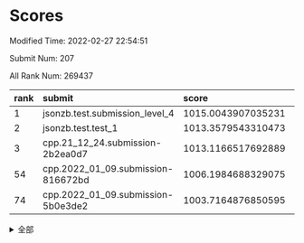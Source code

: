 # Scores

Modified Time: 2022-02-27 22:54:51

Submit Num: 207

All Rank Num: 269437

| rank |               submit               |       score        |       sigma        | pk_num |
| :--- | :--------------------------------- | :----------------- | :----------------- | :----- |
| 1    | jsonzb.test.submission_level_4     | 1015.0043907035231 | 0.8271711749326188 | 5201   |
| 2    | jsonzb.test.test_1                 | 1013.3579543310473 | 0.824743339466383  | 5207   |
| 3    | cpp.21_12_24.submission-2b2ea0d7   | 1013.1166517692889 | 0.7989521645900703 | 5206   |
| 54   | cpp.2022_01_09.submission-816672bd | 1006.1984688329075 | 0.7226749181256883 | 5215   |
| 74   | cpp.2022_01_09.submission-5b0e3de2 | 1003.7164876850595 | 0.7182317972048685 | 5209   |


<details>
<summary>全部</summary>

| rank |                 submit                 |       score        |       sigma        | pk_num |
| :--- | :------------------------------------- | :----------------- | :----------------- | :----- |
| 1    | jsonzb.test.submission_level_4         | 1015.0043907035231 | 0.8271711749326188 | 5201   |
| 2    | jsonzb.test.test_1                     | 1013.3579543310473 | 0.824743339466383  | 5207   |
| 3    | cpp.21_12_24.submission-2b2ea0d7       | 1013.1166517692889 | 0.7989521645900703 | 5206   |
| 4    | gobigger.level_3.submission_level_3_38 | 1011.6409520597936 | 0.7680985389915727 | 5206   |
| 5    | gobigger.level_3.submission_level_3_22 | 1011.6110167580316 | 0.7595557124749132 | 5208   |
| 6    | gobigger.level_3.submission_level_3_40 | 1011.4363959269191 | 0.7562347335646923 | 5208   |
| 7    | gobigger.level_3.submission_level_3_19 | 1011.2063651319205 | 0.7715164862500142 | 5212   |
| 8    | gobigger.level_3.submission_level_3_3  | 1011.1073584484775 | 0.7512402699138147 | 5202   |
| 9    | gobigger.level_3.submission_level_3_5  | 1011.1044834642395 | 0.7765753171727917 | 5206   |
| 10   | gobigger.level_3.submission_level_3_7  | 1011.0925912356042 | 0.7532704781143346 | 5204   |
| 11   | gobigger.level_3.submission_level_3_36 | 1010.9272134496497 | 0.7664980495974103 | 5202   |
| 12   | gobigger.level_3.submission_level_3_47 | 1010.922078802202  | 0.7697114644511661 | 5209   |
| 13   | gobigger.level_3.submission_level_3_18 | 1010.9013342192859 | 0.780593229420657  | 5205   |
| 14   | gobigger.level_3.submission_level_3_31 | 1010.7684631664141 | 0.7540278804877482 | 5207   |
| 15   | gobigger.level_3.submission_level_3_12 | 1010.760272800995  | 0.7590532044130859 | 5209   |
| 16   | gobigger.level_3.submission_level_3_37 | 1010.494433801403  | 0.761690976458913  | 5210   |
| 17   | gobigger.level_3.submission_level_3_25 | 1010.4875823234203 | 0.7766078884301344 | 5208   |
| 18   | gobigger.level_3.submission_level_3_15 | 1010.436568351714  | 0.7597788441056184 | 5207   |
| 19   | gobigger.level_3.submission_level_3_46 | 1010.4177119393182 | 0.7518841699468798 | 5205   |
| 20   | gobigger.level_3.submission_level_3_34 | 1010.2756995386623 | 0.7396743223727624 | 5210   |
| 21   | gobigger.level_3.submission_level_3_28 | 1010.219058113098  | 0.7636898011302369 | 5205   |
| 22   | gobigger.level_3.submission_level_3_41 | 1010.1975126079453 | 0.7445962282526463 | 5207   |
| 23   | gobigger.level_3.submission_level_3_27 | 1010.1835702688346 | 0.7447525554535233 | 5202   |
| 24   | gobigger.level_3.submission_level_3_14 | 1010.1348171409331 | 0.7354632665863827 | 5208   |
| 25   | gobigger.level_3.submission_level_3_45 | 1009.9710929695095 | 0.7745901005088444 | 5209   |
| 26   | gobigger.level_3.submission_level_3_42 | 1009.9709307995251 | 0.7341624422425199 | 5205   |
| 27   | gobigger.level_3.submission_level_3_10 | 1009.9492980411561 | 0.7301641656243543 | 5201   |
| 28   | gobigger.level_3.submission_level_3_0  | 1009.8767005971009 | 0.7469289531306196 | 5209   |
| 29   | gobigger.level_3.submission_level_3_24 | 1009.7452227445498 | 0.7539515921868811 | 5208   |
| 30   | gobigger.level_3.submission_level_3_44 | 1009.7418039262036 | 0.7493481524743855 | 5216   |
| 31   | gobigger.level_3.submission_level_3_30 | 1009.7230032233392 | 0.7525494128020961 | 5208   |
| 32   | gobigger.level_3.submission_level_3_1  | 1009.6944938946449 | 0.7681041813516863 | 5206   |
| 33   | gobigger.level_3.submission_level_3_48 | 1009.5563508472542 | 0.7506734945221409 | 5207   |
| 34   | gobigger.level_3.submission_level_3_8  | 1009.5342771812251 | 0.759235135634494  | 5207   |
| 35   | gobigger.level_3.submission_level_3_35 | 1009.5227131517903 | 0.743631282298166  | 5210   |
| 36   | gobigger.level_3.submission_level_3_16 | 1009.4522652330098 | 0.7653467311452776 | 5208   |
| 37   | gobigger.level_3.submission_level_3_32 | 1009.4494265607084 | 0.7608787096531272 | 5207   |
| 38   | gobigger.level_3.submission_level_3_9  | 1009.4262646081421 | 0.7482403077464083 | 5210   |
| 39   | gobigger.level_3.submission_level_3_4  | 1009.4105533362484 | 0.7393206826293279 | 5209   |
| 40   | gobigger.level_3.submission_level_3_29 | 1009.3976953443789 | 0.7463675921918531 | 5209   |
| 41   | gobigger.level_3.submission_level_3_39 | 1009.3603049536426 | 0.748101145906365  | 5208   |
| 42   | gobigger.level_3.submission_level_3_21 | 1009.2783106091082 | 0.7486105088443478 | 5205   |
| 43   | gobigger.level_3.submission_level_3_23 | 1009.2741127962088 | 0.7625781403819005 | 5205   |
| 44   | gobigger.level_3.submission_level_3_26 | 1009.2236534214733 | 0.7817088523512122 | 5204   |
| 45   | gobigger.level_3.submission_level_3_2  | 1009.125560105738  | 0.7483150222239168 | 5211   |
| 46   | gobigger.level_3.submission_level_3_17 | 1008.956086690296  | 0.748993070525475  | 5208   |
| 47   | gobigger.level_3.submission_level_3_43 | 1008.8989482621605 | 0.7357152004223169 | 5204   |
| 48   | gobigger.level_3.submission_level_3_6  | 1008.8468766473029 | 0.762173502083092  | 5208   |
| 49   | gobigger.level_3.submission_level_3_49 | 1008.6008784791061 | 0.7424467050151131 | 5206   |
| 50   | gobigger.level_3.submission_level_3_11 | 1008.3940184318051 | 0.7230078482624982 | 5210   |
| 51   | gobigger.level_3.submission_level_3_33 | 1008.3477798417705 | 0.7643376276760852 | 5206   |
| 52   | gobigger.level_3.submission_level_3_20 | 1007.9941572326858 | 0.7351265547653684 | 5203   |
| 53   | gobigger.level_3.submission_level_3_13 | 1007.6098451006028 | 0.7329179459579422 | 5206   |
| 54   | cpp.2022_01_09.submission-816672bd     | 1006.1984688329075 | 0.7226749181256883 | 5215   |
| 55   | gobigger.level_1.submission_level_1_11 | 1005.217228252482  | 0.7247663537512734 | 5205   |
| 56   | gobigger.level_1.submission_level_1_24 | 1004.5232108423326 | 0.7138989205942193 | 5209   |
| 57   | gobigger.level_1.submission_level_1_39 | 1004.4627380369544 | 0.7427327662976352 | 5203   |
| 58   | gobigger.level_1.submission_level_1_35 | 1004.2903070492554 | 0.7165536397971848 | 5208   |
| 59   | gobigger.level_1.submission_level_1_15 | 1004.2389348112077 | 0.7243303496035423 | 5208   |
| 60   | gobigger.level_1.submission_level_1_14 | 1004.1673144546481 | 0.7220227751956836 | 5211   |
| 61   | gobigger.level_1.submission_level_1_30 | 1004.164024736996  | 0.7185563435108038 | 5204   |
| 62   | gobigger.level_1.submission_level_1_10 | 1004.0809584913915 | 0.7195209587338203 | 5207   |
| 63   | gobigger.level_1.submission_level_1_47 | 1004.0689644566194 | 0.7094007239318081 | 5208   |
| 64   | gobigger.level_1.submission_level_1_32 | 1004.0673286945907 | 0.7285030633553289 | 5204   |
| 65   | gobigger.level_1.submission_level_1_19 | 1004.0349548406184 | 0.7172995575112109 | 5205   |
| 66   | gobigger.level_1.submission_level_1_49 | 1003.9518863278556 | 0.721372744753226  | 5208   |
| 67   | gobigger.level_1.submission_level_1_40 | 1003.9199116274807 | 0.7166894530788652 | 5201   |
| 68   | gobigger.level_1.submission_level_1_1  | 1003.876282618874  | 0.7202307351278715 | 5205   |
| 69   | gobigger.level_1.submission_level_1_8  | 1003.8682493557243 | 0.7120406935164693 | 5210   |
| 70   | gobigger.level_1.submission_level_1_25 | 1003.8539589856885 | 0.701813423439899  | 5209   |
| 71   | gobigger.level_1.submission_level_1_17 | 1003.8368068675528 | 0.7231854860915824 | 5200   |
| 72   | gobigger.level_1.submission_level_1_38 | 1003.7839505575029 | 0.7186505693081069 | 5209   |
| 73   | gobigger.level_1.submission_level_1_44 | 1003.7238410479487 | 0.7074899237048069 | 5204   |
| 74   | cpp.2022_01_09.submission-5b0e3de2     | 1003.7164876850595 | 0.7182317972048685 | 5209   |
| 75   | gobigger.level_1.submission_level_1_37 | 1003.7138727678856 | 0.7109583844123176 | 5211   |
| 76   | gobigger.level_1.submission_level_1_45 | 1003.6816592913085 | 0.7160676466394711 | 5211   |
| 77   | gobigger.level_1.submission_level_1_48 | 1003.5953028965199 | 0.7062881305023033 | 5210   |
| 78   | gobigger.level_1.submission_level_1_0  | 1003.5792635190998 | 0.7260792484560556 | 5206   |
| 79   | gobigger.level_1.submission_level_1_13 | 1003.553159332914  | 0.7223975994814559 | 5206   |
| 80   | gobigger.level_1.submission_level_1_3  | 1003.5353729678586 | 0.7117898473099824 | 5209   |
| 81   | gobigger.level_1.submission_level_1_2  | 1003.5125036532445 | 0.7198689650217925 | 5208   |
| 82   | gobigger.level_1.submission_level_1_26 | 1003.4964478302658 | 0.7148996578417369 | 5206   |
| 83   | gobigger.level_1.submission_level_1_28 | 1003.416793890799  | 0.7208264563082633 | 5208   |
| 84   | gobigger.level_1.submission_level_1_12 | 1003.3436158167067 | 0.7187402762536456 | 5209   |
| 85   | gobigger.level_1.submission_level_1_41 | 1003.3241378682654 | 0.7088219687070758 | 5209   |
| 86   | gobigger.level_1.submission_level_1_34 | 1003.3067931640675 | 0.7172309073944774 | 5208   |
| 87   | gobigger.level_1.submission_level_1_42 | 1003.2599428579261 | 0.7184047341334727 | 5204   |
| 88   | gobigger.level_1.submission_level_1_4  | 1003.2156697438643 | 0.7204968080489786 | 5209   |
| 89   | gobigger.level_1.submission_level_1_43 | 1003.1813136296695 | 0.7210714745519903 | 5210   |
| 90   | gobigger.level_1.submission_level_1_7  | 1003.0483216890137 | 0.7175245064948215 | 5207   |
| 91   | gobigger.level_1.submission_level_1_29 | 1003.0337071103559 | 0.7013497455411272 | 5207   |
| 92   | gobigger.level_1.submission_level_1_21 | 1002.9680015840703 | 0.7222415290884087 | 5209   |
| 93   | gobigger.level_1.submission_level_1_31 | 1002.9659348347793 | 0.718521927051929  | 5208   |
| 94   | gobigger.level_1.submission_level_1_33 | 1002.920058330074  | 0.7147512853224114 | 5211   |
| 95   | gobigger.level_1.submission_level_1_36 | 1002.8726539445753 | 0.7118729393126625 | 5207   |
| 96   | gobigger.level_1.submission_level_1_9  | 1002.7927779744554 | 0.7241660603434765 | 5204   |
| 97   | gobigger.level_1.submission_level_1_18 | 1002.7653608415823 | 0.7253244050986367 | 5209   |
| 98   | gobigger.level_1.submission_level_1_5  | 1002.6861921184434 | 0.7133099644539423 | 5207   |
| 99   | gobigger.level_1.submission_level_1_20 | 1002.2953405983035 | 0.7118468995153096 | 5212   |
| 100  | gobigger.level_1.submission_level_1_27 | 1002.2791521449833 | 0.7175788356859851 | 5209   |
| 101  | gobigger.level_1.submission_level_1_22 | 1002.1778007996076 | 0.7147680605336736 | 5206   |
| 102  | gobigger.level_1.submission_level_1_46 | 1002.1635002852936 | 0.7217638160653648 | 5209   |
| 103  | gobigger.level_1.submission_level_1_23 | 1002.1361515162156 | 0.7131665178430137 | 5205   |
| 104  | gobigger.level_1.submission_level_1_16 | 1002.1331815633578 | 0.7162405772991317 | 5206   |
| 105  | gobigger.level_1.submission_level_1_6  | 1001.6375444482044 | 0.7138850765817558 | 5207   |
| 106  | gobigger.random.submission_random_19   | 997.2793382705632  | 0.7145987831613569 | 5206   |
| 107  | gobigger.random.submission_random_1    | 997.2624986198023  | 0.7048657532270541 | 5205   |
| 108  | gobigger.random.submission_random_5    | 997.1896780310042  | 0.7136532596645017 | 5207   |
| 109  | gobigger.random.submission_random_36   | 996.7491389517814  | 0.7078417532369791 | 5198   |
| 110  | gobigger.random.submission_random_18   | 996.7317133528607  | 0.7242103362644561 | 5208   |
| 111  | gobigger.random.submission_random_11   | 996.6436989257822  | 0.7046929834342421 | 5205   |
| 112  | gobigger.random.submission_random_2    | 996.6287395503379  | 0.7226109364131804 | 5209   |
| 113  | gobigger.random.submission_random_20   | 996.5811839938391  | 0.7146225744373055 | 5206   |
| 114  | gobigger.random.submission_random_4    | 996.5751744675819  | 0.7094692490330048 | 5202   |
| 115  | gobigger.random.submission_random_38   | 996.4417294671554  | 0.6999639019770948 | 5203   |
| 116  | gobigger.random.submission_random_42   | 996.3120783799422  | 0.7198337322234046 | 5209   |
| 117  | gobigger.random.submission_random_32   | 996.3084335256634  | 0.7167463977226974 | 5209   |
| 118  | gobigger.random.submission_random_35   | 996.2998520006654  | 0.7199831912924449 | 5203   |
| 119  | gobigger.random.submission_random_48   | 996.2478050247431  | 0.7077389949992327 | 5212   |
| 120  | gobigger.random.submission_random_41   | 996.2385964183375  | 0.713048667782773  | 5206   |
| 121  | gobigger.random.submission_random_34   | 996.2373652339339  | 0.7145515559425066 | 5200   |
| 122  | gobigger.random.submission_random_27   | 996.205127695796   | 0.7158824040136721 | 5206   |
| 123  | gobigger.random.submission_random_24   | 996.1938290380773  | 0.712651442857915  | 5212   |
| 124  | gobigger.random.submission_random_23   | 996.1854034155978  | 0.7191742054363862 | 5207   |
| 125  | gobigger.random.submission_random_17   | 996.1329173322364  | 0.7123460583029966 | 5208   |
| 126  | gobigger.random.submission_random_47   | 996.0984040062466  | 0.6987040339628869 | 5207   |
| 127  | gobigger.random.submission_random_9    | 996.0840261893364  | 0.7026684383281505 | 5210   |
| 128  | gobigger.random.submission_random_12   | 996.0814381449802  | 0.722857835055196  | 5208   |
| 129  | gobigger.random.submission_random_30   | 996.0600288750226  | 0.7016650368813871 | 5202   |
| 130  | gobigger.random.submission_random_45   | 996.0479370310973  | 0.7149802112378986 | 5204   |
| 131  | gobigger.random.submission_random_3    | 996.0076074167644  | 0.705267068284055  | 5205   |
| 132  | gobigger.random.submission_random_28   | 995.9547754281716  | 0.6981824238460587 | 5203   |
| 133  | gobigger.random.submission_random_39   | 995.8814154729635  | 0.7011831999031728 | 5204   |
| 134  | gobigger.random.submission_random_13   | 995.8412195167336  | 0.7220047056400267 | 5206   |
| 135  | gobigger.random.submission_random_37   | 995.7973952171438  | 0.7139063358338917 | 5206   |
| 136  | gobigger.random.submission_random_43   | 995.6653407636684  | 0.7026375390896988 | 5208   |
| 137  | gobigger.random.submission_random_0    | 995.647114380592   | 0.7139047925084347 | 5203   |
| 138  | gobigger.random.submission_random_44   | 995.602259301662   | 0.7081119933046338 | 5202   |
| 139  | gobigger.random.submission_random_10   | 995.5888921519662  | 0.7046293570540583 | 5207   |
| 140  | gobigger.random.submission_random_7    | 995.5791186926145  | 0.7012146866339751 | 5200   |
| 141  | gobigger.random.submission_random_14   | 995.5223085589321  | 0.7270559547788746 | 5206   |
| 142  | gobigger.random.submission_random_49   | 995.5172544829279  | 0.6976752477156989 | 5207   |
| 143  | gobigger.random.submission_random_40   | 995.4778110602732  | 0.7154546072357252 | 5211   |
| 144  | gobigger.random.submission_random_31   | 995.4378477430862  | 0.7289903574038803 | 5205   |
| 145  | gobigger.random.submission_random_46   | 995.3753932427936  | 0.7073147057584762 | 5209   |
| 146  | gobigger.random.submission_random_6    | 995.3549910303046  | 0.7324213789726264 | 5207   |
| 147  | gobigger.random.submission_random_25   | 995.3357142898443  | 0.7211666457395886 | 5204   |
| 148  | gobigger.random.submission_random_33   | 995.3255747757435  | 0.7033044222555216 | 5211   |
| 149  | gobigger.random.submission_random_29   | 995.2841233032915  | 0.7122663080615965 | 5203   |
| 150  | gobigger.random.submission_random_22   | 995.2670213167961  | 0.7206937373878086 | 5206   |
| 151  | gobigger.random.submission_random_15   | 995.1528447968022  | 0.7130442089132554 | 5205   |
| 152  | gobigger.random.submission_random_16   | 995.1482319147274  | 0.7146011926254532 | 5210   |
| 153  | gobigger.random.submission_random_21   | 995.12463865451    | 0.7076378653391445 | 5207   |
| 154  | gobigger.random.submission_random_26   | 994.8647475460767  | 0.7095042825440567 | 5210   |
| 155  | gobigger.random.submission_random_8    | 994.2994352447355  | 0.7231789917278572 | 5208   |
| 156  | gobigger.level_2.submission_level_2_24 | 994.1529552258085  | 0.7255005175844249 | 5208   |
| 157  | gobigger.level_2.submission_level_2_11 | 993.6121514377268  | 0.7345222026228552 | 5202   |
| 158  | gobigger.level_2.submission_level_2_29 | 993.6031674060688  | 0.7355012787029092 | 5204   |
| 159  | gobigger.level_2.submission_level_2_33 | 993.4699814518964  | 0.7398057968792611 | 5207   |
| 160  | gobigger.level_2.submission_level_2_25 | 993.2916770671303  | 0.7379054393138212 | 5208   |
| 161  | gobigger.level_2.submission_level_2_4  | 993.2909705981613  | 0.744943760999876  | 5211   |
| 162  | gobigger.level_2.submission_level_2_19 | 993.2381375597439  | 0.7534140765482813 | 5207   |
| 163  | gobigger.level_2.submission_level_2_39 | 993.1934233004961  | 0.7598251496445416 | 5205   |
| 164  | gobigger.level_2.submission_level_2_12 | 993.0833027925606  | 0.7480297922009262 | 5208   |
| 165  | gobigger.level_2.submission_level_2_48 | 993.024727648364   | 0.7469998410733939 | 5205   |
| 166  | gobigger.level_2.submission_level_2_38 | 992.8902589717266  | 0.7541531779048666 | 5198   |
| 167  | gobigger.level_2.submission_level_2_17 | 992.8621745445164  | 0.7433943458264769 | 5211   |
| 168  | gobigger.level_2.submission_level_2_30 | 992.8219780517433  | 0.7464205388221625 | 5201   |
| 169  | gobigger.level_2.submission_level_2_13 | 992.7789414842618  | 0.7301259491610622 | 5208   |
| 170  | gobigger.level_2.submission_level_2_23 | 992.6286017135589  | 0.7505545769725402 | 5208   |
| 171  | gobigger.level_2.submission_level_2_27 | 992.5758736205355  | 0.7436415857350096 | 5204   |
| 172  | gobigger.level_2.submission_level_2_44 | 992.5422378119094  | 0.7468811894287136 | 5205   |
| 173  | gobigger.level_2.submission_level_2_46 | 992.4838318000142  | 0.7413159697955336 | 5204   |
| 174  | gobigger.level_2.submission_level_2_37 | 992.4553948464304  | 0.7364643735855573 | 5206   |
| 175  | gobigger.level_2.submission_level_2_31 | 992.4463548226397  | 0.7618578193007681 | 5207   |
| 176  | gobigger.level_2.submission_level_2_34 | 992.3733246985943  | 0.748956959556204  | 5208   |
| 177  | gobigger.level_2.submission_level_2_28 | 992.3721176144402  | 0.7555780280696953 | 5204   |
| 178  | gobigger.level_2.submission_level_2_15 | 992.1879057102713  | 0.7506939720824876 | 5208   |
| 179  | gobigger.level_2.submission_level_2_49 | 992.0798918290868  | 0.7338636038154311 | 5209   |
| 180  | gobigger.level_2.submission_level_2_5  | 992.0791894135767  | 0.7601972966985495 | 5207   |
| 181  | gobigger.level_2.submission_level_2_40 | 992.0244890124561  | 0.740821119117379  | 5203   |
| 182  | gobigger.level_2.submission_level_2_42 | 991.9834848654878  | 0.7394927839859599 | 5204   |
| 183  | gobigger.level_2.submission_level_2_6  | 991.9133954918041  | 0.7429630232751546 | 5212   |
| 184  | gobigger.level_2.submission_level_2_21 | 991.8020193437849  | 0.7470444358877039 | 5207   |
| 185  | gobigger.level_2.submission_level_2_45 | 991.7716416239804  | 0.73929253052737   | 5201   |
| 186  | gobigger.level_2.submission_level_2_41 | 991.6888083388491  | 0.743032502287727  | 5205   |
| 187  | gobigger.level_2.submission_level_2_22 | 991.6855230662375  | 0.7376813732086546 | 5204   |
| 188  | gobigger.level_2.submission_level_2_2  | 991.674245175949   | 0.7563649032060772 | 5205   |
| 189  | gobigger.level_2.submission_level_2_9  | 991.6575977978456  | 0.7588137112488574 | 5204   |
| 190  | gobigger.level_2.submission_level_2_26 | 991.5220882562018  | 0.7433424979704298 | 5203   |
| 191  | gobigger.level_2.submission_level_2_18 | 991.4517580694904  | 0.7565751747966754 | 5209   |
| 192  | gobigger.level_2.submission_level_2_32 | 991.3968610919047  | 0.7520506356597553 | 5203   |
| 193  | gobigger.level_2.submission_level_2_1  | 991.3668200199749  | 0.7492103977589796 | 5202   |
| 194  | gobigger.level_2.submission_level_2_20 | 991.3056772782298  | 0.75059900439156   | 5203   |
| 195  | gobigger.level_2.submission_level_2_35 | 991.1342645515059  | 0.7500209838304256 | 5205   |
| 196  | gobigger.level_2.submission_level_2_43 | 991.1046859847521  | 0.7324176598635427 | 5204   |
| 197  | gobigger.level_2.submission_level_2_36 | 991.0556327911     | 0.7591111297886934 | 5208   |
| 198  | gobigger.level_2.submission_level_2_8  | 990.7730899824707  | 0.7687137110030289 | 5205   |
| 199  | gobigger.level_2.submission_level_2_10 | 990.5589255804839  | 0.7615687275671985 | 5205   |
| 200  | gobigger.level_2.submission_level_2_0  | 990.4055829255603  | 0.7712390219149526 | 5203   |
| 201  | gobigger.level_2.submission_level_2_16 | 990.385706939143   | 0.7637025543319608 | 5208   |
| 202  | gobigger.level_2.submission_level_2_14 | 990.3577664322387  | 0.7647260367509356 | 5204   |
| 203  | gobigger.level_2.submission_level_2_47 | 990.0268255492047  | 0.7609348922450553 | 5206   |
| 204  | gobigger.level_2.submission_level_2_7  | 990.0224230665534  | 0.7584586225170691 | 5205   |
| 205  | gobigger.level_2.submission_level_2_3  | 989.3712208683015  | 0.7842141021636004 | 5204   |
| 206  | gobigger.none.submission_none_0        | 977.3996832693072  | 1.3131560117878245 | 5208   |
| 207  | gobigger.none.submission_none_1        | 975.0958501032335  | 1.526500692776809  | 5207   |

</details>